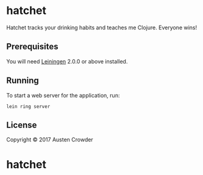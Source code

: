 # hatchet

Hatchet tracks your drinking habits and teaches me Clojure. Everyone wins!

## Prerequisites

You will need [Leiningen][] 2.0.0 or above installed.

[leiningen]: https://github.com/technomancy/leiningen

## Running

To start a web server for the application, run:

    lein ring server

## License

Copyright © 2017 Austen Crowder
# hatchet
